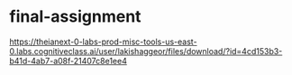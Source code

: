 # final-assignment
https://theianext-0-labs-prod-misc-tools-us-east-0.labs.cognitiveclass.ai/user/lakishaggeor/files/download/?id=4cd153b3-b41d-4ab7-a08f-21407c8e1ee4
